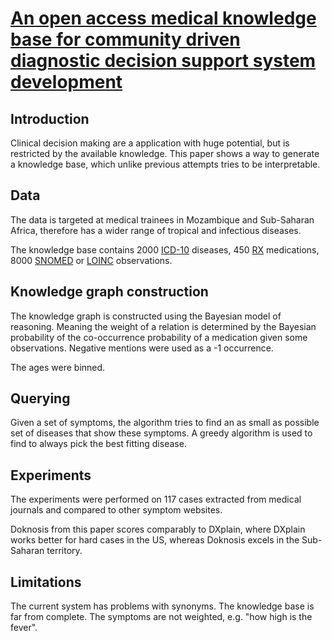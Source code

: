 # [An open access medical knowledge base for community driven diagnostic decision support system development](https://bmcmedinformdecismak.biomedcentral.com/articles/10.1186/s12911-019-0804-1)

## Introduction

Clinical decision making are a application with huge potential, but is restricted by the available knowledge. This paper shows a way to generate a knowledge base, which unlike previous attempts tries to be interpretable.

## Data

The data is targeted at medical trainees in Mozambique and Sub-Saharan Africa, therefore has a wider range of tropical and infectious diseases.

The knowledge base contains 2000 [ICD-10](https://icd.who.int/browse10/2010/en) diseases, 450 [RX](https://www.nlm.nih.gov/research/umls/rxnorm/index.html) medications, 8000 [SNOMED](https://www.snomed.org/) or [LOINC](https://loinc.org/) observations.

## Knowledge graph construction

The knowledge graph is constructed using the Bayesian model of reasoning. Meaning the weight of a relation is determined by the Bayesian probability of the co-occurrence probability of a medication given some observations. Negative mentions were used as a -1 occurrence.

The ages were binned.

## Querying

Given a set of symptoms, the algorithm tries to find an as small as possible set of diseases that show these symptoms. A greedy algorithm is used to find to always pick the best fitting disease.

## Experiments

The experiments were performed on 117 cases extracted from medical journals and compared to other symptom websites.

Doknosis from this paper scores comparably to DXplain, where DXplain works better for hard cases in the US, whereas Doknosis excels in the Sub-Saharan territory.

## Limitations

The current system has problems with synonyms. The knowledge base is far from complete. The symptoms are not weighted, e.g. "how high is the fever".